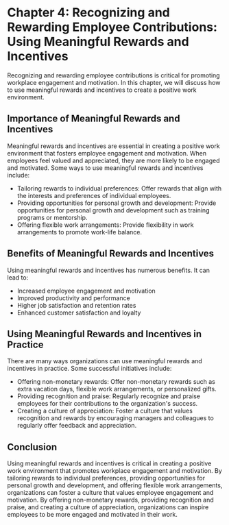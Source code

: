 Chapter 4: Recognizing and Rewarding Employee Contributions: Using Meaningful Rewards and Incentives
====================================================================================================

Recognizing and rewarding employee contributions is critical for promoting workplace engagement and motivation. In this chapter, we will discuss how to use meaningful rewards and incentives to create a positive work environment.

Importance of Meaningful Rewards and Incentives
-----------------------------------------------

Meaningful rewards and incentives are essential in creating a positive work environment that fosters employee engagement and motivation. When employees feel valued and appreciated, they are more likely to be engaged and motivated. Some ways to use meaningful rewards and incentives include:

* Tailoring rewards to individual preferences: Offer rewards that align with the interests and preferences of individual employees.
* Providing opportunities for personal growth and development: Provide opportunities for personal growth and development such as training programs or mentorship.
* Offering flexible work arrangements: Provide flexibility in work arrangements to promote work-life balance.

Benefits of Meaningful Rewards and Incentives
---------------------------------------------

Using meaningful rewards and incentives has numerous benefits. It can lead to:

* Increased employee engagement and motivation
* Improved productivity and performance
* Higher job satisfaction and retention rates
* Enhanced customer satisfaction and loyalty

Using Meaningful Rewards and Incentives in Practice
---------------------------------------------------

There are many ways organizations can use meaningful rewards and incentives in practice. Some successful initiatives include:

* Offering non-monetary rewards: Offer non-monetary rewards such as extra vacation days, flexible work arrangements, or personalized gifts.
* Providing recognition and praise: Regularly recognize and praise employees for their contributions to the organization's success.
* Creating a culture of appreciation: Foster a culture that values recognition and rewards by encouraging managers and colleagues to regularly offer feedback and appreciation.

Conclusion
----------

Using meaningful rewards and incentives is critical in creating a positive work environment that promotes workplace engagement and motivation. By tailoring rewards to individual preferences, providing opportunities for personal growth and development, and offering flexible work arrangements, organizations can foster a culture that values employee engagement and motivation. By offering non-monetary rewards, providing recognition and praise, and creating a culture of appreciation, organizations can inspire employees to be more engaged and motivated in their work.
